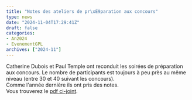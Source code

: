 ```yaml
---
title: "Notes des ateliers de pr\xE9paration aux concours"
type: news
date: "2024-11-04T17:29:41Z"
draft: false
categories:
- An2024
- EvenementGPL
archives: ["2024-11"]
---
```


Catherine Dubois et Paul Temple ont reconduit les soirées de préparation aux concours. Le nombre de participants est toujours à peu près au même niveau (entre 30 et 40 suivant les concours).  
Comme l'année dernière ils ont pris des notes.  
Vous trouverez le [pdf ci-joint](https://gdr-gpl.cnrs.fr/wp-content/uploads/2024/11/Ateliers-en-ligne-23-et-24-octobre-2024.pdf).
